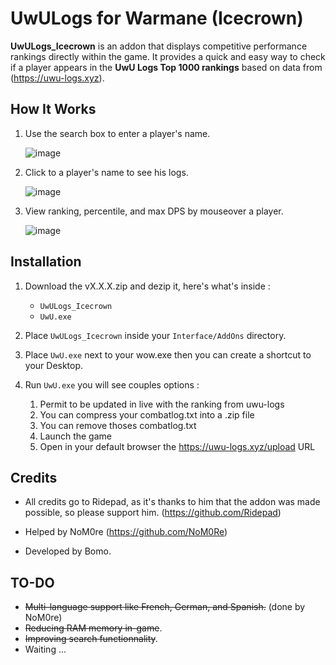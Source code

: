 # UwULogs for Warmane (Icecrown)

**UwULogs_Icecrown** is an addon that displays competitive performance rankings directly within the game. It provides a quick and easy way to check if a player appears in the **UwU Logs Top 1000 rankings** based on data from (https://uwu-logs.xyz).


## How It Works

1. Use the search box to enter a player's name.

   ![image](https://github.com/user-attachments/assets/70d42de7-eacb-4f61-b32d-973cbaac076d)
   

3. Click to a player's name to see his logs.

   ![image](https://github.com/user-attachments/assets/783bf13d-e52e-458e-a579-9769c7ea1e34)

   
4. View ranking, percentile, and max DPS by mouseover a player.
   
   ![image](https://github.com/user-attachments/assets/7e2ea7b0-c60f-4e88-896a-cf190f1eed39)
   

## Installation

1. Download the vX.X.X.zip and dezip it, here's what's inside :
    - `UwULogs_Icecrown`
    - `UwU.exe`
      
2. Place `UwULogs_Icecrown` inside your `Interface/AddOns` directory.
   
3. Place `UwU.exe` next to your wow.exe then you can create a shortcut to your Desktop.

4. Run `UwU.exe` you will see couples options :
      1) Permit to be updated  in live with the ranking from uwu-logs
      2) You can compress your combatlog.txt into a .zip file 
      3) You can remove thoses combatlog.txt
      4) Launch the game
      5) Open in your default browser the https://uwu-logs.xyz/upload URL


## Credits

- All credits go to Ridepad, as it's thanks to him that the addon was made possible, so please support him. (https://github.com/Ridepad)
  
- Helped by NoM0re (https://github.com/NoM0Re)
  
- Developed by Bomo.

## TO-DO

- ~~Multi-language support like French, German, and Spanish.~~ (done by NoM0re)
- ~~Reducing RAM memory in-game~~.
- ~~Improving search functionnality~~.
- Waiting ...
